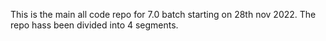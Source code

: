 This is the main all code repo for 7.0 batch starting on 28th nov 2022.
The repo hass been divided into 4 segments.
